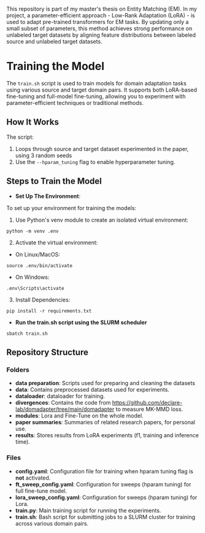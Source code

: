 This repository is part of my master's thesis on Entity Matching (EM). In my project, a parameter-efficient approach - Low-Rank Adaptation (LoRA) - is used to adapt pre-trained transformers for EM tasks. By updating only a small subset of parameters, this method achieves strong performance on unlabeled target datasets by aligning feature distributions between labeled source and unlabeled target datasets.


# Training the Model

The `train.sh` script is used to train models for domain adaptation tasks using various source and target domain pairs. It supports both LoRA-based fine-tuning and full-model fine-tuning, allowing you to experiment with parameter-efficient techniques or traditional methods.

## How It Works

The script:
1. Loops through source and target dataset experimented in the paper, using 3 random seeds 
4. Use the `--hparam_tuning` flag to enable hyperparameter tuning.

## Steps to Train the Model

- **Set Up The Environment**:

To set up your environment for training the models:

1. Use Python's venv module to create an isolated virtual environment:

```
python -m venv .env
```

2. Activate the virtual environment:

- On Linux/MacOS:

```
source .env/bin/activate
```

- On Windows:

```
.env\Scripts\activate
```


3. Install Dependencies:

```
pip install -r requirements.txt
```


- **Run the train.sh script using the SLURM scheduler**

```
sbatch train.sh
```


## Repository Structure

### Folders
- **data preparation**: Scripts used for preparing and cleaning the datasets
- **data**: Contains preprocessed datasets used for experiments.
- **dataloader**: dataloader for training.
- **divergences**: Contains the code from https://github.com/declare-lab/domadapter/tree/main/domadapter to measure MK-MMD loss.
- **modules**: Lora and Fine-Tune on the whole model.
- **paper summaries**: Summaries of related research papers, for personal use.
- **results**: Stores results from LoRA experiments (f1, training and inference time).

### Files
- **config.yaml**: Configuration file for training when hparam tuning flag is **not** activated. 
- **ft_sweep_config.yaml**: Configuration for sweeps (hparam tuning) for full fine-tune model.
- **lora_sweep_config.yaml**: Configuration for sweeps (hparam tuning) for Lora.
- **train.py**: Main training script for running the experiments.
- **train.sh**: Bash script for submitting jobs to a SLURM cluster for training across various domain pairs.
